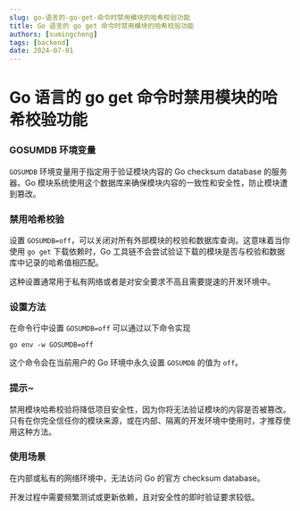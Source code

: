 ```yaml
---
slug: go-语言的-go-get-命令时禁用模块的哈希校验功能
title: Go 语言的 go get 命令时禁用模块的哈希校验功能
authors: [sumingcheng]
tags: [backend]
date: 2024-07-01
---
```


# Go 语言的 go get 命令时禁用模块的哈希校验功能

### GOSUMDB 环境变量

`GOSUMDB` 环境变量用于指定用于验证模块内容的 Go checksum database 的服务器。Go 模块系统使用这个数据库来确保模块内容的一致性和安全性，防止模块遭到篡改。

### 禁用哈希校验

设置 `GOSUMDB=off`，可以关闭对所有外部模块的校验和数据库查询。这意味着当你使用 `go get` 下载依赖时，Go 工具链不会尝试验证下载的模块是否与校验和数据库中记录的哈希值相匹配。

这种设置通常用于私有网络或者是对安全要求不高且需要提速的开发环境中。

### 设置方法

在命令行中设置 `GOSUMDB=off` 可以通过以下命令实现

```
go env -w GOSUMDB=off
```

这个命令会在当前用户的 Go 环境中永久设置 `GOSUMDB` 的值为 `off`。

### 提示~

禁用模块哈希校验将降低项目安全性，因为你将无法验证模块的内容是否被篡改。只有在你完全信任你的模块来源，或在内部、隔离的开发环境中使用时，才推荐使用这种方法。

### 使用场景

在内部或私有的网络环境中，无法访问 Go 的官方 checksum database。

开发过程中需要频繁测试或更新依赖，且对安全性的即时验证要求较低。
